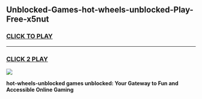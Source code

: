 
## Unblocked-Games-hot-wheels-unblocked-Play-Free-x5nut
<h3>
<a href="https://premium76.site?title=hot-wheels-unblocked&ref=21A">CLICK TO PLAY</a></h3>
<hr>

<h3>
<a href="https://premium76.site?title=hot-wheels-unblocked&ref=21A">CLICK 2 PLAY</a>
  
</h3>

<a href="https://premium76.site?title=hot-wheels-unblocked&ref=21A"><img src="https://clearcache.store/games.png"></a>


**hot-wheels-unblocked games unblocked: Your Gateway to Fun and Accessible Online Gaming**
